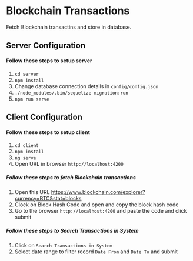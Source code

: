 # Blockchain Transactions

Fetch Blockchain transactins and store in database.


## Server Configuration
#### Follow these steps to setup server
 1. `cd server`
 2. `npm install`
 3. Change database connection details in `config/config.json`
 4. `./node_modules/.bin/sequelize migration:run`
 5. `npm run serve`

## Client Configuration
#### Follow these steps to setup client
 1. `cd client`
 2. `npm install`
 3. `ng serve`
 4. Open URL in browser `http://localhost:4200`

##### Follow these steps to fetch Blockchain transactions
1. Open this URL https://www.blockchain.com/explorer?currency=BTC&stat=blocks
2. Clock on Block Hash Code and open and copy the block hash code
3. Go to the browser `http://localhost:4200` and paste the code and click submit

##### Follow these steps to Search Transactions in System
1. Click on `Search Transactions in System`
2. Select date range to filter record `Date From` and `Date To` and submit
